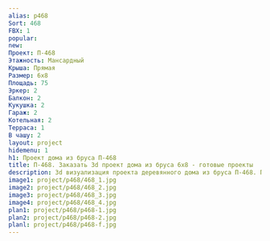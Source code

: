 ```yaml
---
alias: p468
Sort: 468
FBX: 1
popular: 
new: 
Проект: П-468
Этажность: Мансардный
Крыша: Прямая
Размер: 6х8
Площадь: 75
Эркер: 2
Балкон: 2
Кукушка: 2
Гараж: 2
Котельная: 2
Терраса: 1
В чашу: 2
layout: project
hidemenu: 1
h1: Проект дома из бруса П-468
title: П-468. Заказать 3d проект дома из бруса 6х8 - готовые проекты
description: 3d визуализация проекта деревянного дома из бруса П-468. Площадь 75 м2, размер 6х8. Вы можете внести любые изменения в проект.
image1: project/p468/468_1.jpg
image2: project/p468/468_2.jpg
image3: project/p468/468_3.jpg
image4: project/p468/468_4.jpg
plan1: project/p468/p468-1.jpg
plan2: project/p468/p468-2.jpg
planl: project/p468/p468-f.jpg
---
```

